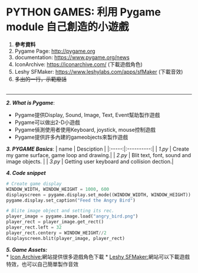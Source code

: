 # PYTHON GAMES: 利用 Pygame module 自己創造的小遊戲

1. **參考資料**
  1. Pygame Page: http://pygame.org
  2. documentation: https://www.pygame.org/news
  3. IconArchive: https://iconarchive.com/  (下載遊戲角色)
  4. Leshy SFMaker: https://www.leshylabs.com/apps/sfMaker (下載音效)
  5. ~~多出的一行，示範廢話~~ <br><br>
 ------

**_2. What is Pygame_**:
  * Pygame提供Display, Sound, Image, Text, Event幫助製作遊戲
  * Pygame可以做出2-D小遊戲
  * Pygame偵測使用者使用Keyboard, joystick, mouse控制遊戲
  * Pygame提供許多內建的gameobjects來製作遊戲

**_3. PYGAME Basics_**:
| name | Desciption |
|:-----:|:----------:|
| _1.py_ | Create my game surface, game loop and drawing.|
| _2.py_ | Blit text, font, sound and image objects.   |
| _3.py_ | Getting user keyboard and collision dection.|

**_4. Code snippet_**
```python
# Create game display
WINDOW_WIDTH, WINDOW_HEIGHT = 1000, 600
displayscreen = pygame.display.set_mode((WINDOW_WIDTH, WINDOW_HEIGHT))
pygame.display.set_caption("Feed the Angry Bird")
```

```python
# Blite image object and setting its rec.
player_image = pygame.image.load("angry_bird.png")
player_rect = player_image.get_rect()
player_rect.left = 32
player_rect.centery = WINDOW_HEIGHT//2
displayscreen.blit(player_image, player_rect)
```
**_5. Game Assets:_** <br>
    * [Icon Archive:](https://iconarchive.com/)網站提供很多遊戲角色下載
    * [Leshy SFMaker:](https://www.leshylabs.com/apps/sfMaker/)網站可以下載遊戲特效，也可以自己簡單製作音效
    
    
    
    
    
    
